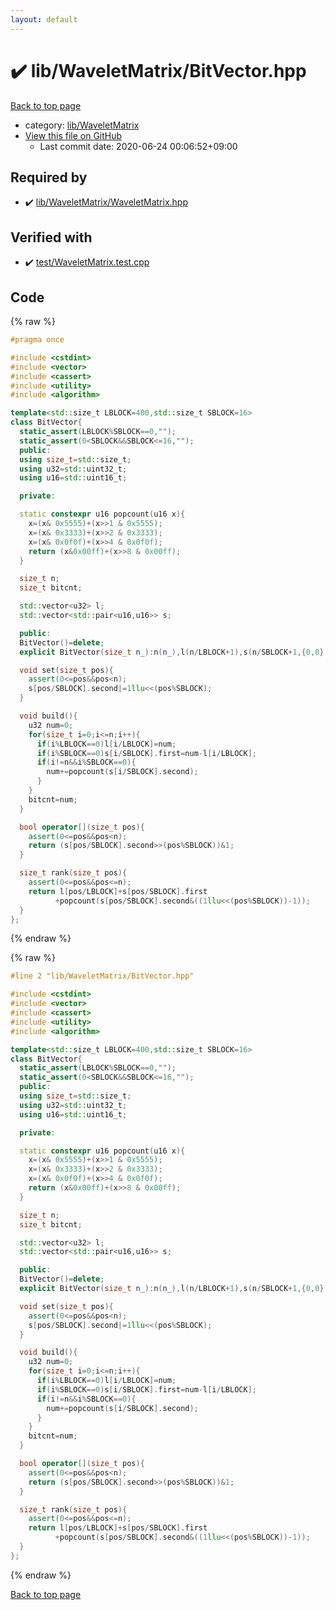 ```yaml
---
layout: default
---
```


<!-- mathjax config similar to math.stackexchange -->
<script type="text/javascript" async
  src="https://cdnjs.cloudflare.com/ajax/libs/mathjax/2.7.5/MathJax.js?config=TeX-MML-AM_CHTML">
</script>
<script type="text/x-mathjax-config">
  MathJax.Hub.Config({
    TeX: { equationNumbers: { autoNumber: "AMS" }},
    tex2jax: {
      inlineMath: [ ['$','$'] ],
      processEscapes: true
    },
    "HTML-CSS": { matchFontHeight: false },
    displayAlign: "left",
    displayIndent: "2em"
  });
</script>

<script type="text/javascript" src="https://cdnjs.cloudflare.com/ajax/libs/jquery/3.4.1/jquery.min.js"></script>
<script src="https://cdn.jsdelivr.net/npm/jquery-balloon-js@1.1.2/jquery.balloon.min.js" integrity="sha256-ZEYs9VrgAeNuPvs15E39OsyOJaIkXEEt10fzxJ20+2I=" crossorigin="anonymous"></script>
<script type="text/javascript" src="../../../assets/js/copy-button.js"></script>
<link rel="stylesheet" href="../../../assets/css/copy-button.css" />


# :heavy_check_mark: lib/WaveletMatrix/BitVector.hpp

<a href="../../../index.html">Back to top page</a>

* category: <a href="../../../index.html#e9d5fea60f5f423df499112093a5df91">lib/WaveletMatrix</a>
* <a href="{{ site.github.repository_url }}/blob/master/lib/WaveletMatrix/BitVector.hpp">View this file on GitHub</a>
    - Last commit date: 2020-06-24 00:06:52+09:00




## Required by

* :heavy_check_mark: <a href="WaveletMatrix.hpp.html">lib/WaveletMatrix/WaveletMatrix.hpp</a>


## Verified with

* :heavy_check_mark: <a href="../../../verify/test/WaveletMatrix.test.cpp.html">test/WaveletMatrix.test.cpp</a>


## Code

<a id="unbundled"></a>
{% raw %}
```cpp
#pragma once

#include <cstdint>
#include <vector>
#include <cassert>
#include <utility>
#include <algorithm>

template<std::size_t LBLOCK=400,std::size_t SBLOCK=16>
class BitVector{
  static_assert(LBLOCK%SBLOCK==0,"");
  static_assert(0<SBLOCK&&SBLOCK<=16,"");
  public:
  using size_t=std::size_t;
  using u32=std::uint32_t;
  using u16=std::uint16_t;

  private:

  static constexpr u16 popcount(u16 x){
    x=(x& 0x5555)+(x>>1 & 0x5555);
    x=(x& 0x3333)+(x>>2 & 0x3333);
    x=(x& 0x0f0f)+(x>>4 & 0x0f0f);
    return (x&0x00ff)+(x>>8 & 0x00ff);
  }

  size_t n;
  size_t bitcnt;

  std::vector<u32> l;
  std::vector<std::pair<u16,u16>> s;

  public:
  BitVector()=delete;
  explicit BitVector(size_t n_):n(n_),l(n/LBLOCK+1),s(n/SBLOCK+1,{0,0}){}

  void set(size_t pos){
    assert(0<=pos&&pos<n);
    s[pos/SBLOCK].second|=1llu<<(pos%SBLOCK);
  }

  void build(){
    u32 num=0;
    for(size_t i=0;i<=n;i++){
      if(i%LBLOCK==0)l[i/LBLOCK]=num;
      if(i%SBLOCK==0)s[i/SBLOCK].first=num-l[i/LBLOCK];
      if(i!=n&&i%SBLOCK==0){
        num+=popcount(s[i/SBLOCK].second);
      }
    }
    bitcnt=num;
  }

  bool operator[](size_t pos){
    assert(0<=pos&&pos<n);
    return (s[pos/SBLOCK].second>>(pos%SBLOCK))&1;
  }

  size_t rank(size_t pos){
    assert(0<=pos&&pos<=n);
    return l[pos/LBLOCK]+s[pos/SBLOCK].first
          +popcount(s[pos/SBLOCK].second&((1llu<<(pos%SBLOCK))-1));
  }
};
```
{% endraw %}

<a id="bundled"></a>
{% raw %}
```cpp
#line 2 "lib/WaveletMatrix/BitVector.hpp"

#include <cstdint>
#include <vector>
#include <cassert>
#include <utility>
#include <algorithm>

template<std::size_t LBLOCK=400,std::size_t SBLOCK=16>
class BitVector{
  static_assert(LBLOCK%SBLOCK==0,"");
  static_assert(0<SBLOCK&&SBLOCK<=16,"");
  public:
  using size_t=std::size_t;
  using u32=std::uint32_t;
  using u16=std::uint16_t;

  private:

  static constexpr u16 popcount(u16 x){
    x=(x& 0x5555)+(x>>1 & 0x5555);
    x=(x& 0x3333)+(x>>2 & 0x3333);
    x=(x& 0x0f0f)+(x>>4 & 0x0f0f);
    return (x&0x00ff)+(x>>8 & 0x00ff);
  }

  size_t n;
  size_t bitcnt;

  std::vector<u32> l;
  std::vector<std::pair<u16,u16>> s;

  public:
  BitVector()=delete;
  explicit BitVector(size_t n_):n(n_),l(n/LBLOCK+1),s(n/SBLOCK+1,{0,0}){}

  void set(size_t pos){
    assert(0<=pos&&pos<n);
    s[pos/SBLOCK].second|=1llu<<(pos%SBLOCK);
  }

  void build(){
    u32 num=0;
    for(size_t i=0;i<=n;i++){
      if(i%LBLOCK==0)l[i/LBLOCK]=num;
      if(i%SBLOCK==0)s[i/SBLOCK].first=num-l[i/LBLOCK];
      if(i!=n&&i%SBLOCK==0){
        num+=popcount(s[i/SBLOCK].second);
      }
    }
    bitcnt=num;
  }

  bool operator[](size_t pos){
    assert(0<=pos&&pos<n);
    return (s[pos/SBLOCK].second>>(pos%SBLOCK))&1;
  }

  size_t rank(size_t pos){
    assert(0<=pos&&pos<=n);
    return l[pos/LBLOCK]+s[pos/SBLOCK].first
          +popcount(s[pos/SBLOCK].second&((1llu<<(pos%SBLOCK))-1));
  }
};

```
{% endraw %}

<a href="../../../index.html">Back to top page</a>

